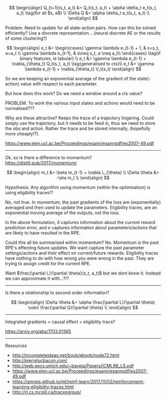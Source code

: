 
$$
\begin{align}
Q_{t+1}(s_t, a_t) &= Q_t(s_t, a_t) + \alpha \delta_t e_t(s_t, a_t) \tag{for all $s, a$} \\
\Delta Q &= \alpha \delta_t e_t(s_t, a_t) \\
\end{align}
$$

Problem. Need to update for all state-action pairs. How can this be solved efficiently?
Use a discrete representation... (neural discrete AE or the results of some clustering?)


$$
\begin{align}
e_t &= \begin{cases}
\gamma \lambda e_{t-1} + 1, & s=s_t, a=a_t \\
\gamma \lambda e_{t-1}, & s\neq s_t, a \neq a_t\\
\end{cases} \tag{if binary features, ie tabular} \\
e_t &= \gamma \lambda e_{t-1} + \nabla_{\theta_t} Q_t(s_t, a_t) \tag{generalised to cts}\\
e_t &= \gamma \lambda e_{t-1} + \nabla_{\theta_t} V_t(s_t)
\end{align}
$$

So we are keeping an exponential average of the gradient of the state(-action) value with respect to each parameter.

But how does this work? Do we need a window around a cts value?

PROBLEM. To work the various input states and actions would need to be normalised???

Why are these attractive? Keeps the trace of a trajectory lingering. Could simply use the trajectory, but it needs to be feed in, thus we need to store the obs and action. Rather the trace and be stored internally, (hopefully more cheaply!?).

https://www.elen.ucl.ac.be/Proceedings/esann/esannpdf/es2007-49.pdf

***

Ok, so is there a difference to momentum?
https://distill.pub/2017/momentum/

$$
\begin{align}
m_t &=  \beta m_{t-1} + \nabla L_{\theta} \\
\Delta \theta &= -\eta m_t \\
\end{align}
$$

Hypothesis: Any algorithm using momentum (within the optimisation) is using eligibility traces!?

No, not true. In momentum, the past gradients of the loss are (exponentially) averaged and then used to update the parameters. Eligibility traces, are an exponential moving average of the outputs, not the loss.


In the above formulation, $\delta$ captures information about the current reward prediction error, and $e$ captures information about parameters/actions that are likely to have resulted in the RPE.

Could this all be summarised within momentum? No. Momentum is the past RPE's effecting future updates. We want capture the past parameter settings/actions and their effect on current/future rewards. Eligibility traces have nothing to do with how wrong you were wrong in the past. They are trying to assign credit for the current RPE.

Want $\frac{\partial L}{\partial \theta}(s_t, a_t)$ but we dont know it. Instead we can approximate it with...?!?



***

Is there a relationship to second order information?

$$
\begin{align}
\Delta \theta &= \alpha \frac{\partial L}{\partial \theta} \odot \frac{\partial Q}{\partial \theta} \\
\end{align}
$$

***

Integrated gradients = causal effect = eligibility trace?

https://arxiv.org/abs/1703.01365


***

Resources

- http://incompleteideas.net/book/ebook/node72.html
- http://pierrelucbacon.com/
- http://web.eecs.umich.edu/~baveja/Papers/ICML98_LS.pdf
- https://www.elen.ucl.ac.be/Proceedings/esann/esannpdf/es2007-49.pdf
- https://amreis.github.io/ml/reinf-learn/2017/11/02/reinforcement-learning-eligibility-traces.html
- http://rl.cs.mcgill.ca/tracesgroup/
